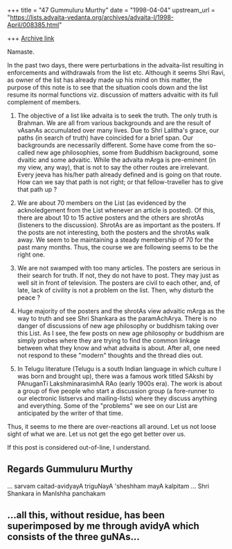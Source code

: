 +++
title = "47 Gummuluru Murthy"
date = "1998-04-04"
upstream_url = "https://lists.advaita-vedanta.org/archives/advaita-l/1998-April/008385.html"

+++
[Archive link](https://lists.advaita-vedanta.org/archives/advaita-l/1998-April/008385.html)

Namaste.

In the past two days, there were perturbations in the advaita-list
resulting in enforcements and withdrawals from the list etc. Although
it seems Shri Ravi, as owner of the list has already made up his mind
on this matter, the purpose of this note is to see that the situation
cools down and the list resume its normal functions viz. discussion of
matters advaitic with its full complement of members.

1. The objective of a list like advaita is to seek the truth. The only
truth is Brahman. We are all from various backgrounds and are the result
of vAsanAs accumulated over many lives. Due to Shri Lalitha's grace,
our paths (in search of truth) have coincided for a brief span. Our
backgrounds are necessarily different. Some have come from the so-called
new age philosophies, some from Buddhism background, some dvaitic and
some advaitic. While the advaita mArga is pre-eminent (in my view,
any way), that is not to say the other routes are irrelevant. Every
jeeva has his/her path already defined and is going on that route. How
can we say that path is not right; or that fellow-traveller has to
give that path up ?

2. We are about 70 members on the List (as evidenced by the
acknoledgement from the List whenever an article is posted). Of this,
there are about 10 to 15 active posters and the others are shrotAs
(listeners to the discussion). ShrotAs are as important as the posters.
If the posts are not interesting, both the posters and the shrotAs walk
away. We seem to be maintaining a steady membership of 70 for the past
many months. Thus, the course we are following seems to be the right one.

3. We are not swamped with too many articles. The posters are serious
in their search for truth. If not, they do not have to post. They may
just as well sit in front of television. The posters are civil to each
other, and, of late, lack of civility is not a problem on the list.
Then, why disturb the peace ?

4. Huge majority of the posters and the shrotAs view advaitic mArga as
the way to truth and see Shri Shankara as the paramAchArya. There is
no danger of discussions of new age philosophy or buddhism taking over
this List. As I see, the few posts on new age philosophy or buddhism
are simply probes where they are trying to find the common linkage
between what they know and what advaita is about. After all, one need
not respond to these "modern" thoughts and the thread dies out.

5. In Telugu literature (Telugu is a south Indian language in which
culture I was born and brought up), there was a famous work titled
SAkshi by PAnuganTi LakshminarasimhA RAo (early 1900s era). The work
is about a group of five people who start a discussion group
(a fore-runner to our electronic listservs and mailing-lists) where
they discuss anything and everything. Some of the "problems" we
see on our List are anticipated by the writer of that time.

Thus, it seems to me there are over-reactions all around. Let us
not loose sight of what we are. Let us not get the ego get better
over us.

If this post is considered out-of-line, I understand.

Regards
Gummuluru Murthy
------------------------------------------------------------------------
... sarvam caitad-avidyayA triguNayA 'sheshham mayA kalpitam ...
                                Shri Shankara in ManIshha panchakam

...all this, without residue, has been superimposed by me through avidyA
which consists of the three guNAs...
------------------------------------------------------------------------

